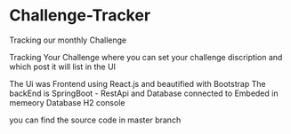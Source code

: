 # Challenge-Tracker
Tracking our monthly Challenge


Tracking Your Challenge where you can set your challenge discription and which post it will list in the UI

The Ui was Frontend using React.js and beautified with Bootstrap
The backEnd is SpringBoot - RestApi and Database connected to Embeded in memeory Database H2 console

you can find the source code in master branch
